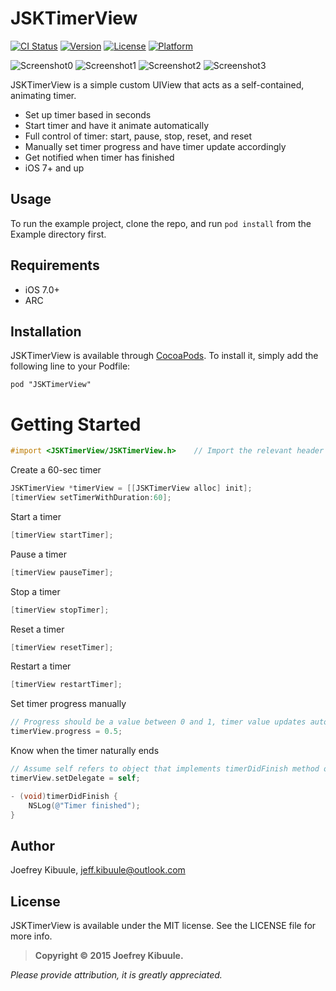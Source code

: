 # JSKTimerView

[![CI Status](http://img.shields.io/travis/jeffkibuule/JSKTimerView.svg?style=flat)](https://travis-ci.org/jeffkibuule/JSKTimerView)
[![Version](https://img.shields.io/cocoapods/v/JSKTimerView.svg?style=flat)](http://cocoadocs.org/docsets/JSKTimerView)
[![License](https://img.shields.io/cocoapods/l/JSKTimerView.svg?style=flat)](http://cocoadocs.org/docsets/JSKTimerView)
[![Platform](https://img.shields.io/cocoapods/p/JSKTimerView.svg?style=flat)](http://cocoadocs.org/docsets/JSKTimerView)

![Screenshot0][img0] 
![Screenshot1][img1]
![Screenshot2][img2]
![Screenshot3][img3]

JSKTimerView is a simple custom UIView that acts as a self-contained, animating timer.

* Set up timer based in seconds
* Start timer and have it animate automatically
* Full control of timer: start, pause, stop, reset, and reset
* Manually set timer progress and have timer update accordingly
* Get notified when timer has finished
* iOS 7+ and up

## Usage

To run the example project, clone the repo, and run `pod install` from the Example directory first.

## Requirements

* iOS 7.0+
* ARC

## Installation

JSKTimerView is available through [CocoaPods](http://cocoapods.org). To install
it, simply add the following line to your Podfile:

    pod "JSKTimerView"

# Getting Started

````objective-c
#import <JSKTimerView/JSKTimerView.h>    // Import the relevant header
````

Create a 60-sec timer
```objective-c
JSKTimerView *timerView = [[JSKTimerView alloc] init];
[timerView setTimerWithDuration:60];
```

Start a timer
```objective-c
[timerView startTimer];
```

Pause a timer
```objective-c
[timerView pauseTimer];
```

Stop a timer
```objective-c
[timerView stopTimer];
```

Reset a timer
```objective-c
[timerView resetTimer];
```

Restart a timer
```objective-c
[timerView restartTimer];
```

Set timer progress manually 
```objective-c
// Progress should be a value between 0 and 1, timer value updates automatically
timerView.progress = 0.5;
```

Know when the timer naturally ends
```objective-c
// Assume self refers to object that implements timerDidFinish method of JSKTimerViewDelegate
timerView.setDelegate = self;

- (void)timerDidFinish {
    NSLog(@"Timer finished");
}
```

## Author

Joefrey Kibuule, jeff.kibuule@outlook.com

## License

JSKTimerView is available under the MIT license. See the LICENSE file for more info.

>**Copyright &copy; 2015 Joefrey Kibuule.**

*Please provide attribution, it is greatly appreciated.*

[img0]:https://raw.githubusercontent.com/jeffkibuule/JSKTimerView/master/Pod/Assets/img0.png
[img1]:https://raw.githubusercontent.com/jeffkibuule/JSKTimerView/Pod/Assets/img1.png
[img2]:https://raw.githubusercontent.com/jeffkibuule/JSKTimerView/Pod/Assets/img2.png
[img3]:https://raw.githubusercontent.com/jeffkibuule/JSKTimerView/Pod/Assets/img3.png
